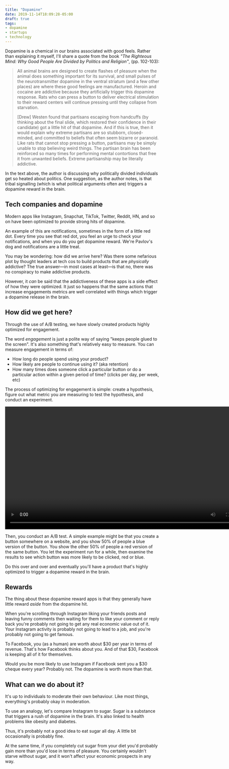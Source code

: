 ```yaml
---
title: "Dopamine"
date: 2019-11-14T18:09:28-05:00
draft: true
tags:
- dopamine
- startups
- technology
---
```


Dopamine is a chemical in our brains associated with good feels. Rather
than explaining it myself, I'll share a quote from the book _"The Righteous
Mind: Why Good People Are Divided by Politics and Religion"_, (pp. 102-103):

> All animal brains are designed to create flashes of pleasure when the animal does something important for its survival, and small pulses of the neurotransmitter dopamine in the ventral striatum (and a few other places) are where these good feelings are manufactured. Heroin and cocaine are addictive because they artificially trigger this dopamine response. Rats who can press a button to deliver electrical stimulation to their reward centers will continue pressing until they collapse from starvation.
>
> [Drew] Westen found that partisans escaping from handcuffs (by thinking about the final slide, which restored their confidence in their candidate) got a little hit of that dopamine. And if this is true, then it would explain why extreme partisans are so stubborn, closed-minded, and committed to beliefs that often seem bizarre or paranoid. Like rats that cannot stop pressing a button, partisans may be simply unable to stop believing weird things. The partisan brain has been reinforced so many times for performing mental contortions that free it from unwanted beliefs. Extreme partisanship may be literally addictive.

In the text above, the author is discussing why politically divided
individuals get so heated about politics. One
suggestion, as the author notes, is that tribal signalling (which is what political arguments often are) triggers a
dopamine reward in the brain.

## Tech companies and dopamine

Modern apps like Instagram, Snapchat, TikTok, Twitter, Reddit, HN, and so on have been optimized to provide strong hits of dopamine.

An example of this are notifications, sometimes in the form of a little red dot. Every time you see that red dot, you feel an urge to check your notifications, and when you do you get dopamine reward. We're Pavlov's dog and notifications are a little treat.

You may be wondering: how did we arrive here? Was there some nefarious plot by thought leaders at tech cos to build products that are _physically_ addictive? The true answer—in most cases at least—is that no, there was no conspiracy to make addictive products.

However, it _can_ be said that the addictiveness of these apps is a side effect of how they were optimized. It just so happens that the same actions that increase engagements metrics are well correlated with things which trigger a dopamine release in the brain.

## How did we get here?

Through the use of A/B testing, we have slowly created products highly optimized for engagement.

The word _engagement_ is just a polite way of saying "keeps people glued to the screen". It's also something that's relatively easy to measure. You can measure engagement in terms of:

- How long do people spend using your product?
- How likely are people to continue using it? (aka retention)
- How many times does someone click a particular button or do a particular action within a given period of time? (clicks per day, per week, etc)

The process of optimizing for engagement is simple: create a hypothesis, figure out what metric you are measuring to test the hypothesis, and conduct an experiment.

<video class="tc fr pl4 pr4 pb4" height="400" autoplay loop>
  <source src="ab_test.mp4" type="video/mp4" />
</video>

Then, you conduct an A/B test. A simple example might be that you create a button somewhere on a website, and you show 50% of people a blue version of the button. You show the other 50% of people a red version of the same button. You let the experiment run for a while, then examine the results to see which button was more likely to be clicked, red or blue.

Do this over and over and eventually you'll have a product that's highly optimized to trigger a dopamine reward in the brain.

## Rewards

The thing about these dopamine reward apps is that they generally have little reward _aside_ from the dopamine hit.

When you're scrolling through Instagram liking your friends posts and leaving funny comments then waiting for them to like your comment or reply back you're probably not going to get any real economic value out of it. Your Instagram activity is probably not going to lead to a job, and you're probably not going to get famous.

To Facebook, you (as a human) are worth about $30 per year in terms of revenue. That's how Facebook thinks about you. And of that $30, Facebook is keeping all of it for themselves.

Would you be more likely to use Instagram if Facebook sent you a $30 cheque every year? Probably not. The dopamine is worth more than that.

## What can we do about it?

It's up to individuals to moderate their own behaviour. Like most things, everything's probably okay in moderation.

To use an analogy, let's compare Instagram to sugar. Sugar is a substance that triggers a rush of dopamine in the brain. It's also linked to health problems like obesity and diabetes.

Thus, it's probably not a good idea to eat sugar all day. A little bit occasionally is probably fine.

At the same time, if you completely cut sugar from your diet you'd probably gain more than you'd lose in terms of pleasure. You certainly wouldn't starve without sugar, and it won't affect your economic prospects in any way.
